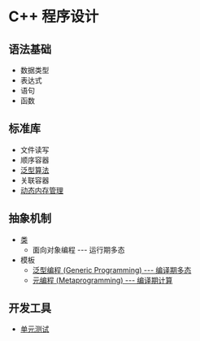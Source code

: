 # C++ 程序设计

## 语法基础
- 数据类型
- 表达式
- 语句
- 函数

## 标准库
- 文件读写
- 顺序容器
- [泛型算法](./algorithm.md)
- 关联容器
- [动态内存管理](./memory.md)

## 抽象机制
- [类](./class.md)
  - 面向对象编程 --- 运行期多态
- 模板
  - [泛型编程 (Generic Programming) --- 编译期多态](./generic.md)
  - [元编程 (Metaprogramming) --- 编译期计算](./metaprogramming.md)

## 开发工具
- [单元测试](./unittest.md)
